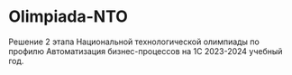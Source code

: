 # Olimpiada-NTO
Решение 2 этапа Национальной технологической олимпиады по профилю Автоматизация бизнес-процессов на 1С 2023-2024 учебный год.
